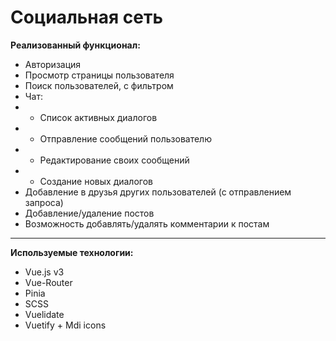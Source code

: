 # Социальная сеть

**Реализованный функционал:**

- Авторизация
- Просмотр страницы пользователя
- Поиск пользователей, с фильтром
- Чат:
- - Список активных диалогов
- - Отправление сообщений пользователю
- - Редактирование своих сообщений
- - Создание новых диалогов
- Добавление в друзья других пользователей (с отправлением запроса)
- Добавление/удаление постов
- Возможность добавлять/удалять комментарии к постам

---

**Используемые технологии:**

- Vue.js v3
- Vue-Router
- Pinia
- SCSS
- Vuelidate
- Vuetify + Mdi icons
